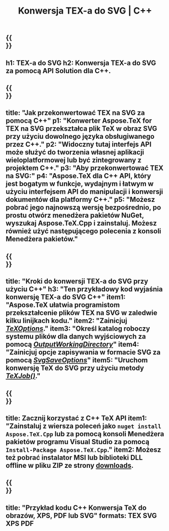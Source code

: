 ﻿---
translation: true
template: /_templates/_conversion-child-cpp.md
title: Konwersja TEX-a do SVG | C++
description: Funkcjonalność konwersji TeX do SVG. Zintegruj tę lokalną bibliotekę C++ ze swoim projektem lub użyj aplikacji wieloplatformowych, aby przekonwertować TeX na SVG.
keywords: tex do svg api cpp, tex2svg integracja c++
url: /cpp/conversion/tex-to-svg/
family: tex
platformtag: cpp
feature: conversion
informat: TEX
outformat: SVG
otherformats: BMP PNG JPEG TIFF PDF XPS
---

{{<section banner>}}
---
h1: TEX-a do SVG
h2: Konwersja TEX-a do SVG za pomocą API Solution dla C++.
---

{{<section overview>}}
---
title: "Jak przekonwertować TEX na SVG za pomocą C++"
p1: "Konwerter Aspose.TeX for TEX na SVG przekształca plik TeX w obraz SVG przy użyciu dowolnego języka obsługiwanego przez C++."
p2: "Widoczny tutaj interfejs API może służyć do tworzenia własnej aplikacji wieloplatformowej lub być zintegrowany z projektem C++."
p3: "Aby przekonwertować TEX na SVG:"
p4: "Aspose.TeX dla C++ API, który jest bogatym w funkcje, wydajnym i łatwym w użyciu interfejsem API do manipulacji i konwersji dokumentów dla platformy C++."
p5: "Możesz pobrać jego najnowszą wersję bezpośrednio, po prostu otwórz menedżera pakietów NuGet, wyszukaj Aspose.TeX.Cpp i zainstaluj. Możesz również użyć następującego polecenia z konsoli Menedżera pakietów."
---

{{<section feature1>}}
---
title: "Kroki do konwersji TEX-a do SVG przy użyciu C++"
h3: "Ten przykładowy kod wyjaśnia konwersję TEX-a do SVG C++"
item1: "Aspose.TeX ułatwia programistom przekształcenie plików TEX na SVG w zaledwie kilku linijkach kodu."
item2: "Zainicjuj [*TeXOptions*](https://reference.aspose.com/tex/cpp/class/aspose.te_x.te_x_options)."
item3: "Określ katalog roboczy systemu plików dla danych wyjściowych za pomocą [*OutputWorkingDirectory*](https://reference.aspose.com/tex/cpp/class/aspose.te_x.te_x_options#aa4f4ea6dab7db5ba1b40800495f16f63)"
item4: "Zainicjuj opcje zapisywania w formacie SVG za pomocą [*SvgSaveOptions*](https://reference.aspose.com/tex/cpp/class/aspose.te_x.presentation.image.svg_save_options)"
item5: "Uruchom konwersję TeX do SVG przy użyciu metody [*TeXJob()*](https://reference.aspose.com/tex/cpp/class/aspose.te_x.te_x_job)."
---

{{<section feature2>}}
---
title: Zacznij korzystać z C++ TeX API
item1: "Zainstaluj z wiersza poleceń jako ```nuget install Aspose.TeX.Cpp``` lub za pomocą konsoli Menedżera pakietów programu Visual Studio za pomocą ```Install-Package Aspose.TeX.Cpp```."
item2: Możesz też pobrać instalator MSI lub biblioteki DLL offline w pliku ZIP ze strony [downloads](https://releases.aspose.com/tex/cpp).
---

{{<section widget>}}
---
title: "Przykład kodu C++ Konwersja TeX do obrazów, XPS, PDF lub SVG"
formats: TEX SVG XPS PDF
---
